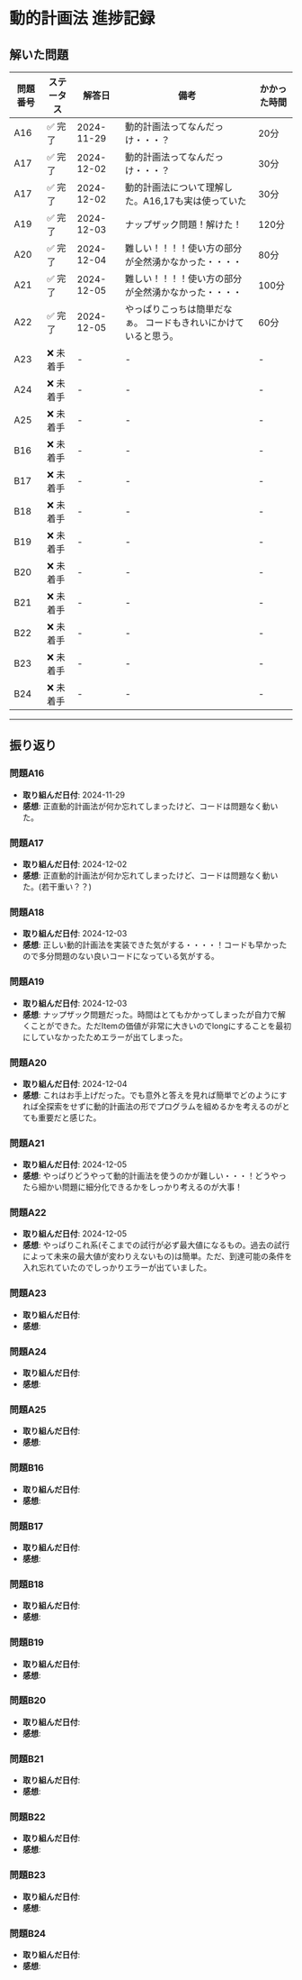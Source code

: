 # 動的計画法 進捗記録

## 解いた問題
| 問題番号 | ステータス | 解答日      | 備考                                    | かかった時間 |
|----------|-----------|-------------|-----------------------------------------|--------------|
| A16      | ✅ 完了    | 2024-11-29  | 動的計画法ってなんだっけ・・・？                  | 20分         |
| A17      | ✅ 完了    | 2024-12-02  | 動的計画法ってなんだっけ・・・？                  | 30分         |
| A17      | ✅ 完了    | 2024-12-02  | 動的計画法について理解した。A16,17も実は使っていた                  | 30分         |
| A19      | ✅ 完了    | 2024-12-03  | ナップザック問題！解けた！                  | 120分         |
| A20      | ✅ 完了    | 2024-12-04  | 難しい！！！！使い方の部分が全然湧かなかった・・・・                  | 80分         |
| A21      | ✅ 完了    | 2024-12-05  | 難しい！！！！使い方の部分が全然湧かなかった・・・・                  | 100分         |
| A22      | ✅ 完了    | 2024-12-05  |やっぱりこっちは簡単だなぁ。 コードもきれいにかけていると思う。         | 60分         |
| A23      | ❌ 未着手  | -           | -                                       | -            |
| A24      | ❌ 未着手  | -           | -                                       | -            |
| A25      | ❌ 未着手  | -           | -                                       | -            |
| B16      | ❌ 未着手  | -           | -                                       | -            |
| B17      | ❌ 未着手  | -           | -                                       | -            |
| B18      | ❌ 未着手  | -           | -                                       | -            |
| B19      | ❌ 未着手  | -           | -                                       | -            |
| B20      | ❌ 未着手  | -           | -                                       | -            |
| B21      | ❌ 未着手  | -           | -                                       | -            |
| B22      | ❌ 未着手  | -           | -                                       | -            |
| B23      | ❌ 未着手  | -           | -                                       | -            |
| B24      | ❌ 未着手  | -           | -                                       | -            |

---

## 振り返り

### 問題A16
- **取り組んだ日付**: 2024-11-29
- **感想**: 正直動的計画法が何か忘れてしまったけど、コードは問題なく動いた。

### 問題A17
- **取り組んだ日付**: 2024-12-02
- **感想**: 正直動的計画法が何か忘れてしまったけど、コードは問題なく動いた。(若干重い？？)

### 問題A18
- **取り組んだ日付**: 2024-12-03
- **感想**: 正しい動的計画法を実装できた気がする・・・・！コードも早かったので多分問題のない良いコードになっている気がする。

### 問題A19
- **取り組んだ日付**: 2024-12-03
- **感想**: ナップザック問題だった。時間はとてもかかってしまったが自力で解くことができた。ただItemの価値が非常に大きいのでlongにすることを最初にしていなかったためエラーが出てしまった。

### 問題A20
- **取り組んだ日付**: 2024-12-04
- **感想**: これはお手上げだった。でも意外と答えを見れば簡単でどのようにすれば全探索をせずに動的計画法の形でプログラムを組めるかを考えるのがとても重要だと感じた。

### 問題A21
- **取り組んだ日付**: 2024-12-05
- **感想**: やっぱりどうやって動的計画法を使うのかが難しい・・・！どうやったら細かい問題に細分化できるかをしっかり考えるのが大事！

### 問題A22
- **取り組んだ日付**: 2024-12-05
- **感想**: やっぱりこれ系(そこまでの試行が必ず最大値になるもの。過去の試行によって未来の最大値が変わりえないもの)は簡単。ただ、到達可能の条件を入れ忘れていたのでしっかりエラーが出ていました。

### 問題A23
- **取り組んだ日付**: 
- **感想**: 

### 問題A24
- **取り組んだ日付**: 
- **感想**: 

### 問題A25
- **取り組んだ日付**: 
- **感想**: 

### 問題B16
- **取り組んだ日付**: 
- **感想**: 

### 問題B17
- **取り組んだ日付**: 
- **感想**: 

### 問題B18
- **取り組んだ日付**: 
- **感想**: 

### 問題B19
- **取り組んだ日付**: 
- **感想**: 

### 問題B20
- **取り組んだ日付**: 
- **感想**: 

### 問題B21
- **取り組んだ日付**: 
- **感想**: 

### 問題B22
- **取り組んだ日付**: 
- **感想**: 

### 問題B23
- **取り組んだ日付**: 
- **感想**: 

### 問題B24
- **取り組んだ日付**: 
- **感想**: 
